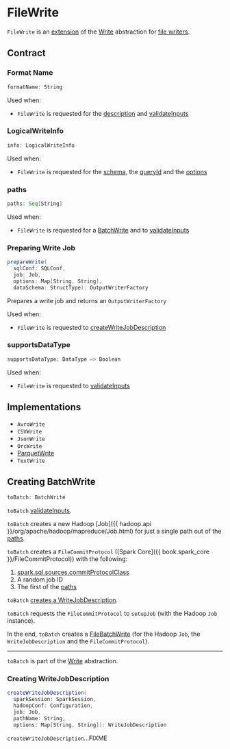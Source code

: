 # FileWrite

`FileWrite` is an [extension](#contract) of the [Write](../connector/Write.md) abstraction for [file writers](#implementations).

## Contract

### <span id="formatName"> Format Name

```scala
formatName: String
```

Used when:

* `FileWrite` is requested for the [description](#description) and [validateInputs](#validateInputs)

### <span id="info"> LogicalWriteInfo

```scala
info: LogicalWriteInfo
```

Used when:

* `FileWrite` is requested for the [schema](#schema), the [queryId](#queryId) and the [options](#options)

### <span id="paths"> paths

```scala
paths: Seq[String]
```

Used when:

* `FileWrite` is requested for a [BatchWrite](#toBatch) and to [validateInputs](#validateInputs)

### <span id="prepareWrite"> Preparing Write Job

```scala
prepareWrite(
  sqlConf: SQLConf,
  job: Job,
  options: Map[String, String],
  dataSchema: StructType): OutputWriterFactory
```

Prepares a write job and returns an `OutputWriterFactory`

Used when:

* `FileWrite` is requested to [createWriteJobDescription](#createWriteJobDescription)

### <span id="supportsDataType"> supportsDataType

```scala
supportsDataType: DataType => Boolean
```

Used when:

* `FileWrite` is requested to [validateInputs](#validateInputs)

## Implementations

* `AvroWrite`
* `CSVWrite`
* `JsonWrite`
* `OrcWrite`
* [ParquetWrite](parquet/ParquetWrite.md)
* `TextWrite`

## <span id="toBatch"> Creating BatchWrite

```scala
toBatch: BatchWrite
```

`toBatch` [validateInputs](#validateInputs).

`toBatch` creates a new Hadoop [Job]({{ hadoop.api }}/org/apache/hadoop/mapreduce/Job.html) for just a single path out of the [paths](#paths).

`toBatch` creates a `FileCommitProtocol` ([Spark Core]({{ book.spark_core }}/FileCommitProtocol)) with the following:

1. [spark.sql.sources.commitProtocolClass](../configuration-properties.md#spark.sql.sources.commitProtocolClass)
1. A random job ID
1. The first of the [paths](#paths)

`toBatch` [creates a WriteJobDescription](#createWriteJobDescription).

`toBatch` requests the `FileCommitProtocol` to `setupJob` (with the Hadoop `Job` instance).

In the end, `toBatch` creates a [FileBatchWrite](FileBatchWrite.md) (for the Hadoop `Job`, the `WriteJobDescription` and the `FileCommitProtocol`).

---

`toBatch` is part of the [Write](../connector/Write.md#toBatch) abstraction.

### <span id="createWriteJobDescription"> Creating WriteJobDescription

```scala
createWriteJobDescription(
  sparkSession: SparkSession,
  hadoopConf: Configuration,
  job: Job,
  pathName: String,
  options: Map[String, String]): WriteJobDescription
```

`createWriteJobDescription`...FIXME
